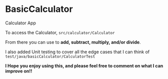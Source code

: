 # BasicCalculator
Calculator App

To access the Calculator, `src/calculator/Calculator`

From there you can use to **add, subtract, multiply, and/or divide**. 

I also added Unit testing to cover all the edge cases that I can think of `test/java/basicCalculator/CalculatorTest`

**I Hope you enjoy using this, and please feel free to comment on what I can improve on!!**
